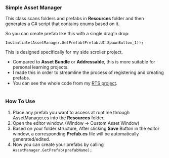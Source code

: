 ### Simple Asset Manager
This class scans folders and prefabs in **Resources** folder and then generates a C# script that contains enums based on it.

So you can create prefab like this with a single drag'n drop:
```Unity
Instantiate(AssetManager.GetPrefab(Prefab.UI.SpawnButton_1));
```
This is designed specifically for my side scroller project.
- Compared to **Asset Bundle** or **Addressable**, this is more suitable for personal learning projects.
- I made this in order to streamline the process of registering and creating prefabs.
- You can see the whole code from my [RTS project](https://github.com/DevSongOfficial/Real-Time-Strategy).

#
### How To Use
1. Place any prefab you want to access at runtime through AssetManager.cs into the **Resources** folder.
2. Open the editor window. (Window -> Custom Asset Window)
3. Based on your folder structure, After clicking **Save** Button in the editor window, a corresponding **Prefab.cs** file will be automatically generated/edited.
4. Now you can create your prefabs by calling `AssetManager.GetPrefab(prefabName);`
#
